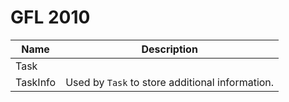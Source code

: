 # GFL 2010

| Name | Description |
| - | - |
| Task | |
| TaskInfo | Used by `Task` to store additional information. |
